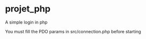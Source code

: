 # projet_php
A simple login in php

You must fill the PDO params in src/connection.php before starting

